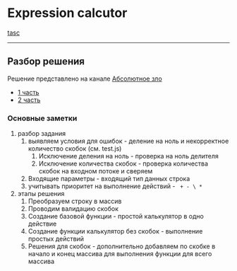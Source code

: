 # Expression calcutor
[tasc](https://github.com/romacher/expression-calculator)

---

## Разбор решения

Решение представлено на канале [Абсолютное зло](https://www.youtube.com/channel/UCeK2hA06LRDaUf_Z-xtGg9Q)

* [1 часть](https://youtu.be/b4z1z3OFhk4)
* [2 часть](https://youtu.be/DNpv4oS6VkU)

### Основные заметки
1. разбор задания
   1. выявляем условия для ошибок - деление на ноль и некорректное количество скобок (см. test.js)
      1. Исключение деления на ноль - проверка на ноль делителя
      2. Исключение количества скобок - проверка количества скобок на входном потоке и сверяем
   2. Входящие параметры - входящий тип данных строка
   3. учитывать приоритет на выполнение действий -  ``` + - \ *```
2. этапы решения
   1. Преобразуем строку в массив
   2. Проводим валидацию скобок
   3. Создание базовой функции - простой калькулятор в одно действие
   4. Создание функции калькулятор без скобок - выполнение простых действий
   5. Решения для скобок - дополнительно добавляем по скобке в начало и конец массива для выполнения функции для всего массива